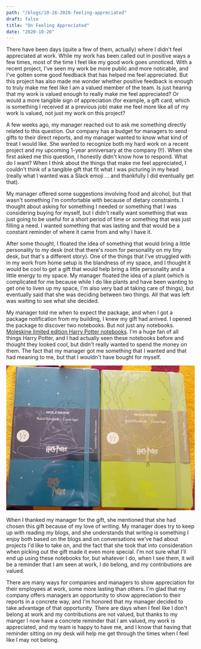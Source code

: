 ```yaml
---
path: "/blogs/10-26-2020-feeling-appreciated"
draft: false 
title: "On Feeling Appreciated"
date: "2020-10-26"
---
```


There have been days (quite a few of them, actually) where I didn't feel appreciated at work. While my work has been called out in positive ways a few times, most of the time I feel like my good work goes unnoticed. With a recent project, I've seen my work be more public and more noticable, and I've gotten some good feedback that has helped me feel appreciated.  But this project has also made me wonder whether positive feedback is enough to truly make me feel like I am a valued member of the team. Is just hearing that my work is valued enough to really make me feel appreciated? Or would a more tangible sign of appreciation (for example, a gift card, which is something I received at a previous job) make me feel more like all of my work is valued, not just my work on this project?

A few weeks ago, my manager reached out to ask me something directly related to this question. Our company has a budget for managers to send gifts to their direct reports, and my manager wanted to know what kind of treat I would like. She wanted to recognize both my hard work on a recent project and my upcoming 1-year anniversary at the company (!!). When she first asked me this question, I honestly didn't know how to respond. What do I want? When I think about the things that make me feel appreciated, I couldn't think of a tangible gift that fit what I was picturing in my head (really what I wanted was a Slack emoji ... and thankfully I did eventually get that).

My manager offered some suggestions involving food and alcohol, but that wasn't something I'm comfortable with because of dietary constraints. I thought about asking for something I needed or something that I was considering buying for myself, but I didn't really want something that was just going to be useful for a short period of time or something that was just filling a need. I wanted something that was lasting and that would be a constant reminder of where it came from and why I have it.

After some thought, I floated the idea of something that would bring a little personality to my desk (not that there's room for personality on my tiny desk, but that's a different story). One of the things that I've struggled with in my work from home setup is the blandness of my space, and I thought it would be cool to get a gift that would help bring a little personality and a little energy to my space. My manager floated the idea of a plant (which is complicated for me because while I do like plants and have been wanting to get one to liven up my space, I'm also very bad at taking care of things), but eventually said that she was deciding between two things. All that was left was waiting to see what she decided.

My manager told me when to expect the package, and when I got a package notification from my building, I knew my gift had arrived. I opened the package to discover two notebooks. But not just any notebooks. [Moleskine limited edition Harry Potter notebooks](https://gb.moleskine.com/limited-editions/harry-potter/020220). I'm a huge fan of all things Harry Potter, and I had actually seen these notebooks before and thought they looked cool, but didn't really wanted to spend the money on them. The fact that my manager got me something that I wanted and that had meaning to me, but that I wouldn't have bought for myself.

![Harry Potter Notebooks](hpnotebooks.jpg)

When I thanked my manager for the gift, she mentioned that she had chosen this gift because of my love of writing. My manager does try to keep up with reading my blogs, and she understands that writing is something I enjoy both based on the blogs and on conversations we've had about projects I'd like to take on, and the fact that she took that into consideration when picking out the gift made it even more special.  I'm not sure what I'll end up using these notebooks for, but whatever I do, when I see them, it will be a reminder that I am seen at work, I do belong, and my contributions are valued.

There are many ways for companies and managers to show appreciation for their employees at work, some more lasting than others. I'm glad that my company offers managers an opportunity to show appreciation to their reports in a concrete way, and I'm honored that my manager decided to take advantage of that opportunity. There are days when I feel like I don't belong at work and my contributions are not valued, but thanks to my manger I now have a concrete reminder that I am valued, my work is appreciated, and my team is happy to have me, and I know that having that reminder sitting on my desk will help me get through the times when I feel like I may not belong.